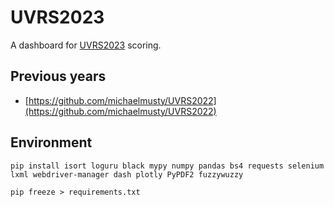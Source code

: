 # UVRS2023

A dashboard for [UVRS2023](https://uppervalleyrunningclub.org/2023-upper-valley-running-series)
scoring.

## Previous years
* [https://github.com/michaelmusty/UVRS2022](https://github.com/michaelmusty/UVRS2022)

## Environment
```
pip install isort loguru black mypy numpy pandas bs4 requests selenium lxml webdriver-manager dash plotly PyPDF2 fuzzywuzzy
```
```
pip freeze > requirements.txt
```